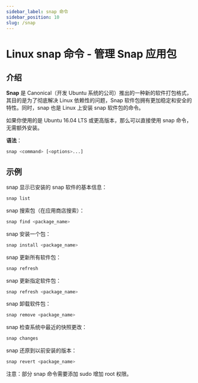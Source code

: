 ```yaml
---
sidebar_label: snap 命令
sidebar_position: 10
slug: /snap
---
```


# Linux snap 命令 - 管理 Snap 应用包



## 介绍

**Snap** 是 Canonical（开发 Ubuntu 系统的公司）推出的一种新的软件打包格式，其目的是为了彻底解决 Linux 依赖性的问题，Snap 软件包拥有更加稳定和安全的特性。同时，snap 也是 Linux 上安装 snap 软件包的命令。

如果你使用的是 Ubuntu 16.04 LTS 或更高版本，那么可以直接使用 snap 命令，无需额外安装。

**语法**：

```bash
snap <command> [<options>...]
```



## 示例

snap 显示已安装的 snap 软件的基本信息：

```bash
snap list
```

snap 搜索包（在应用商店搜索）：

```bash
snap find <package_name>
```

snap 安装一个包：

```bash
snap install <package_name>
```

snap 更新所有软件包：

```bash
snap refresh
```

snap 更新指定软件包：

```bash
snap refresh <package_name>
```

snap 卸载软件包：

```bash
snap remove <package_name>
```

snap 检查系统中最近的快照更改：

```bash
snap changes
```

snap 还原到以前安装的版本：

```bash
snap revert <package_name>
```

注意：部分 snap 命令需要添加 sudo 增加 root 权限。

